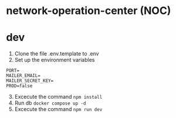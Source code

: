 # network-operation-center (NOC)

# dev

1. Clone the file .env.template to .env
2. Set up the environment variables

```
PORT=
MAILER_EMAIL=
MAILER_SECRET_KEY=
PROD=false

```

3. Excecute the command `npm install`
4. Run db `docker compose up -d`
5. Excecute the command `npm run dev`
